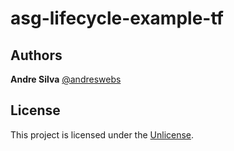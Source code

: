 # asg-lifecycle-example-tf

## Authors

**Andre Silva** [@andreswebs](https://github.com/andreswebs)

## License

This project is licensed under the [Unlicense](UNLICENSE.md).
